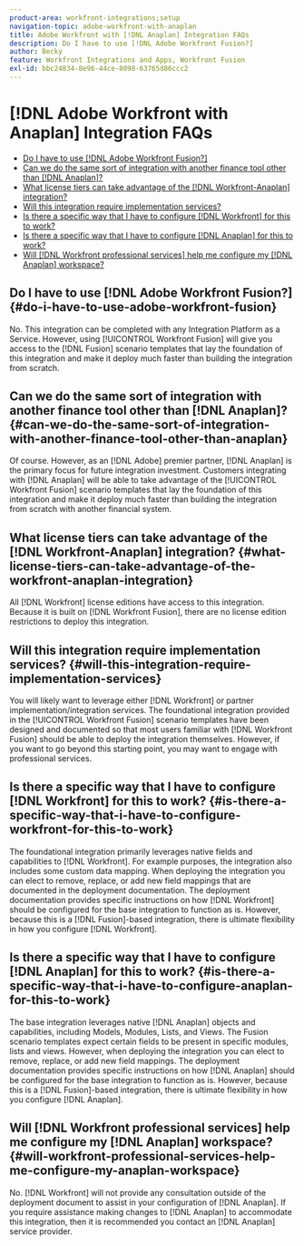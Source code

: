 ```yaml
---
product-area: workfront-integrations;setup
navigation-topic: adobe-workfront-with-anaplan
title: Adobe Workfront with [!DNL Anaplan] Integration FAQs
description: Do I have to use [!DNL Adobe Workfront Fusion?]
author: Becky
feature: Workfront Integrations and Apps, Workfront Fusion
exl-id: bbc24834-8e96-44ce-8098-63765d86ccc2
---
```

# [!DNL Adobe Workfront with Anaplan] Integration FAQs

* [Do I have to use [!DNL Adobe Workfront Fusion?]](#do-i-have-to-use-adobe-workfront-fusion-do-i-have-to-use-adobe-workfront-fusion)
* [Can we do the same sort of integration with another finance tool other than [!DNL Anaplan]?](#can-we-do-the-same-sort-of-integration-with-another-finance-tool-other-than-anaplan-can-we-do-the-same-sort-of-integration-with-another-finance-tool-other-than-anaplan)
* [What license tiers can take advantage of the [!DNL Workfront-Anaplan] integration?](#what-license-tiers-can-take-advantage-of-the-workfront-anaplan-integration-what-license-tiers-can-take-advantage-of-the-workfront-anaplan-integration)
* [Will this integration require implementation services?](#will-this-integration-require-implementation-services-will-this-integration-require-implementation-services)
* [Is there a specific way that I have to configure [!DNL Workfront] for this to work?](#is-there-a-specific-way-that-i-have-to-configure-workfront-for-this-to-work-is-there-a-specific-way-that-i-have-to-configure-workfront-for-this-to-work)
* [Is there a specific way that I have to configure [!DNL Anaplan] for this to work?](#is-there-a-specific-way-that-i-have-to-configure-anaplan-for-this-to-work-is-there-a-specific-way-that-i-have-to-configure-anaplan-for-this-to-work)
* [Will [!DNL Workfront professional services] help me configure my [!DNL Anaplan] workspace?](#will-workfront-professional-services-help-me-configure-my-anaplan-workspace-will-workfront-professional-services-help-me-configure-my-anaplan-workspace)

## Do I have to use [!DNL Adobe Workfront Fusion?] {#do-i-have-to-use-adobe-workfront-fusion}

No. This integration can be completed with any Integration Platform as a Service. However, using [!UICONTROL Workfront Fusion] will give you access to the [!DNL Fusion] scenario templates that lay the foundation of this integration and make it deploy much faster than building the integration from scratch.

## Can we do the same sort of integration with another finance tool other than [!DNL Anaplan]? {#can-we-do-the-same-sort-of-integration-with-another-finance-tool-other-than-anaplan}

Of course. However, as an [!DNL Adobe] premier partner, [!DNL Anaplan] is the primary focus for future integration investment. Customers integrating with [!DNL Anaplan] will be able to take advantage of the [!UICONTROL Workfront Fusion] scenario templates that lay the foundation of this integration and make it deploy much faster than building the integration from scratch with another financial system.

## What license tiers can take advantage of the [!DNL Workfront-Anaplan] integration? {#what-license-tiers-can-take-advantage-of-the-workfront-anaplan-integration}

All [!DNL Workfront] license editions have access to this integration. Because it is built on [!DNL Workfront Fusion], there are no license edition restrictions to deploy this integration.

## Will this integration require implementation services? {#will-this-integration-require-implementation-services}

You will likely want to leverage either [!DNL Workfront] or partner implementation/integration services. The foundational integration provided in the [!UICONTROL Workfront Fusion] scenario templates have been designed and documented so that most users familiar with [!DNL Workfront Fusion] should be able to deploy the integration themselves. However, if you want to go beyond this starting point, you may want to engage with professional services.

## Is there a specific way that I have to configure [!DNL Workfront] for this to work? {#is-there-a-specific-way-that-i-have-to-configure-workfront-for-this-to-work}

The foundational integration primarily leverages native fields and capabilities to [!DNL Workfront]. For example purposes, the integration also includes some custom data mapping. When deploying the integration you can elect to remove, replace, or add new field mappings that are documented in the deployment documentation. The deployment documentation provides specific instructions on how [!DNL Workfront] should be configured for the base integration to function as is. However, because this is a [!DNL Fusion]-based integration, there is ultimate flexibility in how you configure [!DNL Workfront].

## Is there a specific way that I have to configure [!DNL Anaplan] for this to work? {#is-there-a-specific-way-that-i-have-to-configure-anaplan-for-this-to-work}

The base integration leverages native [!DNL Anaplan] objects and capabilities, including Models, Modules, Lists, and Views. The Fusion scenario templates expect certain fields to be present in specific modules, lists and views. However, when deploying the integration you can elect to remove, replace, or add new field mappings. The deployment documentation provides specific instructions on how [!DNL Anaplan] should be configured for the base integration to function as is. However, because this is a [!DNL Fusion]-based integration, there is ultimate flexibility in how you configure [!DNL Anaplan].

## Will [!DNL Workfront professional services] help me configure my [!DNL Anaplan] workspace? {#will-workfront-professional-services-help-me-configure-my-anaplan-workspace}

No. [!DNL Workfront] will not provide any consultation outside of the deployment document to assist in your configuration of [!DNL Anaplan]. If you require assistance making changes to [!DNL Anaplan] to accommodate this integration, then it is recommended you contact an [!DNL Anaplan] service provider.
